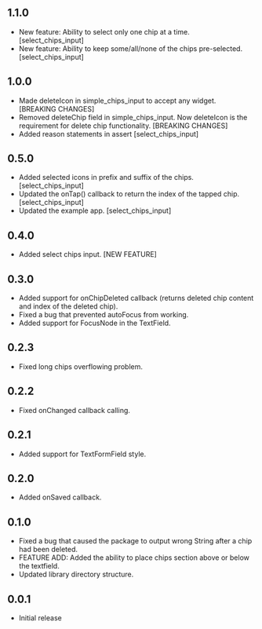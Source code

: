 ## 1.1.0

- New feature: Ability to select only one chip at a time. [select_chips_input]
- New feature: Ability to keep some/all/none of the chips pre-selected. [select_chips_input]

## 1.0.0

- Made deleteIcon in simple_chips_input to accept any widget. [BREAKING CHANGES]
- Removed deleteChip field in simple_chips_input. Now deleteIcon is the requirement for delete chip functionality. [BREAKING CHANGES]
- Added reason statements in assert [select_chips_input]


## 0.5.0

- Added selected icons in prefix and suffix of the chips. [select_chips_input]
- Updated the onTap() callback to return the index of the tapped chip. [select_chips_input]
- Updated the example app. [select_chips_input]


## 0.4.0

- Added select chips input. [NEW FEATURE]


## 0.3.0

- Added support for onChipDeleted callback (returns deleted chip content and index of the deleted chip).
- Fixed a bug that prevented autoFocus from working.
- Added support for FocusNode in the TextField.


## 0.2.3

- Fixed long chips overflowing problem.


## 0.2.2

- Fixed onChanged callback calling.



## 0.2.1

- Added support for TextFormField style.


## 0.2.0

- Added onSaved callback.


## 0.1.0

- Fixed a bug that caused the package to output wrong String after a chip had been deleted.
- FEATURE ADD: Added the ability to place chips section above or below the textfield.
- Updated library directory structure.


## 0.0.1

- Initial release
